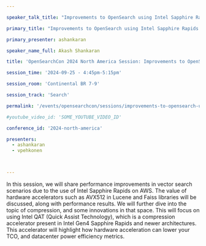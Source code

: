 ```yaml
---

speaker_talk_title: "Improvements to OpenSearch using Intel Sapphire Rapids and hardware accelerators"

primary_title: "Improvements to OpenSearch using Intel Sapphire Rapids and hardware accelerators"

primary_presenter: ashankaran

speaker_name_full: Akash Shankaran

title: 'OpenSearchCon 2024 North America Session: Improvements to OpenSearch using Intel Sapphire Rapids and hardware accelerators'

session_time: '2024-09-25 - 4:45pm-5:15pm' 

session_room: 'Continental BR 7-9' 

session_track: 'Search' 

permalink: '/events/opensearchcon/sessions/improvements-to-opensearch-using-intel-sapphire-rapids-and-hardware-accelerators.html' 

#youtube_video_id: 'SOME_YOUTUBE_VIDEO_ID' 

conference_id: '2024-north-america' 

presenters: 
  - ashankaran 
  - vpehkonen 



---
```

In this session, we will share performance improvements in vector search scenarios due to the use of Intel Sapphire Rapids on AWS. The value of hardware accelerators such as AVX512 in Lucene and Faiss libraries will be discussed, along with performance results. We will further dive into the topic of compression, and some innovations in that space. This will focus on using Intel QAT (Quick Assist Technology), which is a compression accelerator present in Intel Gen4 Sapphire Rapids and newer architectures. This accelerator will highlight how hardware acceleration can lower your TCO, and datacenter power efficiency metrics.

